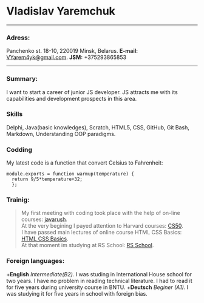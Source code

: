# Vladislav Yaremchuk  
***
### Adress: ###
  Panchenko st. 18-10, 
  220019 Minsk, Belarus. 
  **E-mail:** <VYarem4yk@gmail.com>. 
  **JSM:** +375293865853  

***
### Summary: ###
I want to start a career of junior JS developer. JS attracts me with its capabilities and development prospects in this area.   
### Skills ###
Delphi, Java(basic knowledges), Scratch, HTML5, CSS, GitHub, Git Bash, Markdown, Understanding OOP paradigms.  
### Codding ###
My latest code is a function that convert Celsius to Fahrenheit: 
~~~~
module.exports = function warmup(temperature) {
  return 9/5*temperature+32;
  };
~~~~
### Trainig: ###
>My first meeting with coding took place with the help of on-line courses: [javarush](https://javarush.ru/ "JavaRush site").  
>At the very begining I payed attention to Harvard courses: [CS50](https://javarush.ru/quests/QUEST_HARVARD_CS50 "Harvard courses in RUS").  
>I have passed main lectures of online course HTML CSS Basics: [HTML CSS Basics](https://www.codecademy.com/users/Vladislav_Yaremchuk/achievements "Look at my achievments").  
>At that moment im studying at RS School: [RS School](https://school.rollingscopes.com/ "Roling Scopes official site").


### Foreign languages: ###
+**English** *Intermediate(B2)*. I was studing in International House school for two years. I have no problem in reading technical literature. I had to read it for five years during university course in BNTU.
+**Deutsch** *Beginer (A1)*. I was studying it for five years in school with foreign bias.